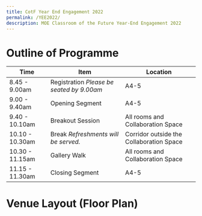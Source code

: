 ```yaml
---
title: CotF Year End Engagement 2022
permalink: /YEE2022/
description: MOE Classroom of the Future Year-End Engagement 2022
---
```

# Outline of Programme


| Time | Item | Location |
| -------- | -------- | -------- |
|8.45 - 9.00am|Registration *Please be seated by 9.00am*| A4-5|
|9.00 - 9.40am|Opening Segment| A4-5|
|9.40 - 10.10am|Breakout Session|All rooms and Collaboration Space|
|10.10 - 10.30am|Break *Refreshments will be served.*|Corridor outside the Collaboration Space|
|10.30 - 11.15am|Gallery Walk|All rooms and Collaboration Space|
|11.15 - 11.30am|Closing Segment|A4-5|


# Venue Layout (Floor Plan)